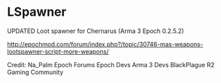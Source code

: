 LSpawner
========

UPDATED Loot spawner for Chernarus (Arma 3 Epoch 0.2.5.2)


http://epochmod.com/forum/index.php?/topic/30746-mas-weapons-lootspawner-script-more-weapons/

Credit:
Na_Palm
Epoch Forums
Epoch Devs
Arma 3 Devs
BlackPlague
R2 Gaming Community
